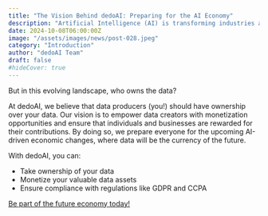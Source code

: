 ```yaml
---
title: "The Vision Behind dedoAI: Preparing for the AI Economy"
description: "Artificial Intelligence (AI) is transforming industries at an unprecedented pace. While AI is becoming smarter, it heavily relies on quality data to learn and improve."
date: 2024-10-08T06:00:00Z
image: "/assets/images/news/post-028.jpeg"
category: "Introduction"
author: "dedoAI Team"
draft: false
#hideCover: true
---
```


But in this evolving landscape, who owns the data?

At dedoAI, we believe that data producers (you!) should have ownership over your data. Our vision is to empower data creators with monetization opportunities and ensure that individuals and businesses are rewarded for their contributions. By doing so, we prepare everyone for the upcoming AI-driven economic changes, where data will be the currency of the future.

With dedoAI, you can:
- Take ownership of your data
- Monetize your valuable data assets
- Ensure compliance with regulations like GDPR and CCPA

[Be part of the future economy today!](https://t.me/dedoai)
